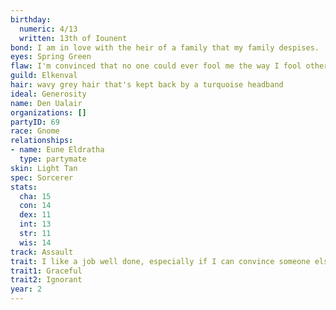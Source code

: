 ```yaml
---
birthday:
  numeric: 4/13
  written: 13th of Iounent
bond: I am in love with the heir of a family that my family despises.
eyes: Spring Green
flaw: I'm convinced that no one could ever fool me the way I fool others.
guild: Elkenval
hair: wavy grey hair that's kept back by a turquoise headband
ideal: Generosity
name: Den Ualair
organizations: []
partyID: 69
race: Gnome
relationships:
- name: Eune Eldratha
  type: partymate
skin: Light Tan
spec: Sorcerer
stats:
  cha: 15
  con: 14
  dex: 11
  int: 13
  str: 11
  wis: 14
track: Assault
trait: I like a job well done, especially if I can convince someone else to do it.
trait1: Graceful
trait2: Ignorant
year: 2
---
```

